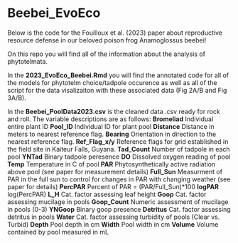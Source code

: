 # Beebei_EvoEco
Below is the code for the Fouilloux et al. (2023) paper about reproductive resource defense in our beloved poison frog Anamoglossus beebei!

On this repo you will find all of the information about the analysis of phytotelmata.

In the **2023_EvoEco_Beebei.Rmd** you will find the annotated code for all of the models for phytotelm choice/tadpole occurence as well as all of the script for the data visalizaiton with these associated data (Fig 2A/B and Fig 3A/B).

In the **Beebei_PoolData2023.csv** is the cleaned data .csv ready for rock and roll. 
The variable descriptions are as follows:
**Bromeliad** Individual entire plant ID
**Pool_ID** Individual ID for plant pool
**Distance** Distance in meters to nearest reference flag.
**Bearing** Orientation in direction to the nearest reference flag.
**Ref_Flag_x/y** Reference flags for grid established in the field site in Kaiteur Falls, Guyana.
**Tad_Count** Number of tadpole in each pool
**YNTad** Binary tadpole peresence
**DO** Dissolved oxygen reading of pool
**Temp** Temperature in C of pool
**PAR** Phytosynthetically active radiation above pool (see paper for measurement details)
**Full_Sun** Measurment of PAR in the full sun to control for changes in PAR with changing weather (see paper for details)
**PercPAR** Percent of PAR = (PAR/Full_Sun)*100
**logPAR** log(PercPAR)
**L_H** Cat. factor assessing leaf height 
**Goop** Cat. factor assessing mucilage in pools
**Goop_Count** Numeric assessment of mucilage in pools (0-3)
**YNGoop** Binary goop presence
**Detritus** Cat. factor assessing detritus in pools
**Water** Cat. factor assessing turbidity of pools (Clear vs. Turbid)
**Depth** Pool depth in cm
**Width** Pool width in cm
**Volume** Volume contained by pool measured in mL

